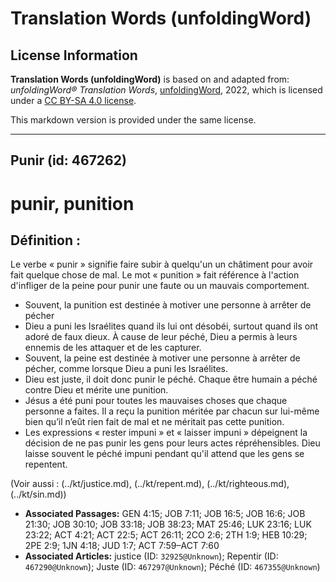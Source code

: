 # Translation Words (unfoldingWord)

## License Information

**Translation Words (unfoldingWord)** is based on and adapted from: _unfoldingWord® Translation Words_, [unfoldingWord](https://unfoldingword.org/utw), 2022, which is licensed under a [CC BY-SA 4.0 license](https://creativecommons.org/licenses/by-sa/4.0/legalcode.en).

This markdown version is provided under the same license.



--------------------------------

## Punir (id: 467262)

punir, punition
===============

Définition :
------------

Le verbe « punir » signifie faire subir à quelqu'un un châtiment pour avoir fait quelque chose de mal. Le mot « punition » fait référence à l'action d'infliger de la peine pour punir une faute ou un mauvais comportement.

* Souvent, la punition est destinée à motiver une personne à arrêter de pécher
* Dieu a puni les Israélites quand ils lui ont désobéi, surtout quand ils ont adoré de faux dieux. À cause de leur péché, Dieu a permis à leurs ennemis de les attaquer et de les capturer.
* Souvent, la peine est destinée à motiver une personne à arrêter de pécher, comme lorsque Dieu a puni les Israélites.
* Dieu est juste, il doit donc punir le péché. Chaque être humain a péché contre Dieu et mérite une punition.
* Jésus a été puni pour toutes les mauvaises choses que chaque personne a faites. Il a reçu la punition méritée par chacun sur lui\-même bien qu’il n’eût rien fait de mal et ne méritait pas cette punition.
* Les expressions « rester impuni » et « laisser impuni » dépeignent la décision de ne pas punir les gens pour leurs actes répréhensibles. Dieu laisse souvent le péché impuni pendant qu'il attend que les gens se repentent.

(Voir aussi : (../kt/justice.md), (../kt/repent.md), (../kt/righteous.md), (../kt/sin.md))

* **Associated Passages:** GEN 4:15; JOB 7:11; JOB 16:5; JOB 16:6; JOB 21:30; JOB 30:10; JOB 33:18; JOB 38:23; MAT 25:46; LUK 23:16; LUK 23:22; ACT 4:21; ACT 22:5; ACT 26:11; 2CO 2:6; 2TH 1:9; HEB 10:29; 2PE 2:9; 1JN 4:18; JUD 1:7; ACT 7:59–ACT 7:60
* **Associated Articles:** justice (ID: `32925@Unknown`); Repentir (ID: `467290@Unknown`); Juste (ID: `467297@Unknown`); Péché (ID: `467355@Unknown`)

